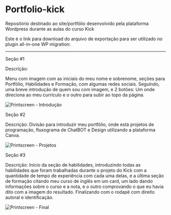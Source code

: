 # Portfolio-kick
Repositório destinado ao site/portfólio desenvolvido pela plataforma Wordpress durante as aulas do curso Kick

Este é o link para download do arquivo de exportação para ser utilizado no plugin all-in-one WP migration:

---------------------------------------------------------------------------------------------------------


Seção #1

Descrição: 

Menu com imagem com as iniciais do meu nome e sobrenome, seções para Portfólio, Habilidades e Formação, com algumas redes sociais. Seguindo, uma breve introdução de quem sou com imagem, e 2 botões: Um onde direciona ao meu currículo e o outro para subir ao topo da página.

![Printscreen - Introdução](https://user-images.githubusercontent.com/87778480/144909521-6a4a460c-b012-471c-9c8a-0880a2be6a6c.png)


Seção #2

Descrição: Divisão para introduzir meu portfólio, onde está projetos de programação, fluxograma de ChatBOT e Design utilizando a plataforma Canva.


![Printscreen - Projetos](https://user-images.githubusercontent.com/87778480/144910419-bbeef4c6-6b03-4db1-a111-dda5631a89e6.png)


Seção #3

Descrição: Início da seção de habilidades, introduzindo todas as habilidades que foram trabalhadas durante o projeto do Kick com a quantidade de tempo de experiência com cada uma delas, e a última seção de formação citando meu curso de inglês em um card, um lado dando informações sobre o curso e a nota, e o outro comprovando o que eu havia dito com a imagem do resultado. Finalizando com o rodapé com direito autoral e identificação.

![Printscreen - Final](https://user-images.githubusercontent.com/87778480/144910756-776ac291-d395-42ad-8835-1945295ea597.png)
